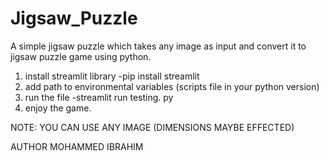 # Jigsaw_Puzzle
A simple jigsaw puzzle which takes any image as input and convert it to jigsaw puzzle game using python.

1. install streamlit library
    -pip install streamlit
2. add path to environmental variables
   (scripts file in your python version)
3. run the file
     -streamlit run testing. py
4. enjoy the game. 

NOTE: YOU CAN USE ANY IMAGE (DIMENSIONS MAYBE EFFECTED)

AUTHOR
MOHAMMED IBRAHIM
